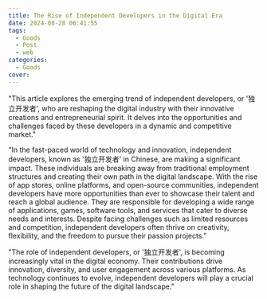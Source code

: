 ```yaml
---
title: The Rise of Independent Developers in the Digital Era
date: 2024-08-28 06:41:55
tags:
  - Goods
  - Post
  - web
categories:
  - Goods
cover:
---
```


"This article explores the emerging trend of independent developers, or '独立开发者', who are reshaping the digital industry with their innovative creations and entrepreneurial spirit. It delves into the opportunities and challenges faced by these developers in a dynamic and competitive market."

"In the fast-paced world of technology and innovation, independent developers, known as '独立开发者' in Chinese, are making a significant impact. These individuals are breaking away from traditional employment structures and creating their own path in the digital landscape. With the rise of app stores, online platforms, and open-source communities, independent developers have more opportunities than ever to showcase their talent and reach a global audience. They are responsible for developing a wide range of applications, games, software tools, and services that cater to diverse needs and interests. Despite facing challenges such as limited resources and competition, independent developers often thrive on creativity, flexibility, and the freedom to pursue their passion projects."

"The role of independent developers, or '独立开发者', is becoming increasingly vital in the digital economy. Their contributions drive innovation, diversity, and user engagement across various platforms. As technology continues to evolve, independent developers will play a crucial role in shaping the future of the digital landscape."
